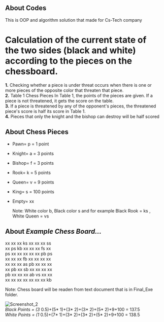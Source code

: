 ## About Codes
This is OOP and algorithm solution that made for Cs-Tech company

#  Calculation of the current state of the two sides (black and white) according to the pieces on the chessboard.

**1.** Checking whether a piece is under threat occurs when there is one or more pieces of the opposite color that threaten that piece.<br />
**2.** Table 1 Chess Pieces In Table 1, the points of the pieces are given. If a piece is not threatened, it gets the score on the table.<br />
**3.** If a piece is threatened by any of the opponent's pieces, the threatened piece's score is half its score in Table 1.<br />
**4.** Pieces that only the knight and the bishop can destroy will be half scored

## About Chess Pieces
* Pawn= p = 1 point
* Knight= a = 3 points
* Bishop= f = 3 points
* Rook= k = 5 points
* Queen= v = 9 points
* King= s = 100 points
* Empty= xx

  Note: White color b, Black color s and for example Black Rook = ks , White Queen = vs

## About *Example Chess Board...*
xx xx xx ks xx xx xx ss<br />
xx ps kb xx xx xx fs xx<br />
ps xx xx xx xx xx pb ps<br />
xx xx xx fb xx xx xx xx<br />
xx xx xx as pb xx xx xx<br />
xx pb xx sb xx xx xx xx<br />
pb xx xx xx ab vs xx xx<br />
xx xx xx xx xx xx xx kb

  Note: Chess board will be readen from text document that is in Final_Exe folder.

  ![Screenshot_2](https://user-images.githubusercontent.com/32199163/124174097-9bee8280-dab4-11eb-8a91-31217e2fd846.jpg)<br />
*Black Points = (3*  0.5)+(5* 1)+(3* 2)+(3* 2)+(5* 2)+9+100 = 137.5 <br />
*White Points = (1* 0.5)+(7* 1)+(3* 2)+(3* 2)+(5* 2)+9+100 = 138.5
